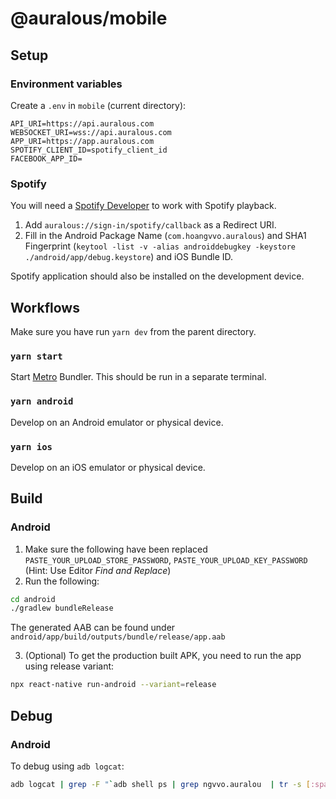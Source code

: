 # @auralous/mobile

## Setup

### Environment variables

Create a `.env` in `mobile` (current directory):

```env
API_URI=https://api.auralous.com
WEBSOCKET_URI=wss://api.auralous.com
APP_URI=https://app.auralous.com
SPOTIFY_CLIENT_ID=spotify_client_id
FACEBOOK_APP_ID=
```

### Spotify

You will need a [Spotify Developer](https://developer.spotify.com/) to work with Spotify playback.

1. Add `auralous://sign-in/spotify/callback` as a Redirect URI.
2. Fill in the Android Package Name (`com.hoangvvo.auralous`) and SHA1 Fingerprint (`keytool -list -v -alias androiddebugkey -keystore ./android/app/debug.keystore`) and iOS Bundle ID.

Spotify application should also be installed on the development device.

## Workflows

Make sure you have run `yarn dev` from the parent directory.

### `yarn start`

Start [Metro](https://facebook.github.io/metro/) Bundler. This should be run in a separate terminal.

### `yarn android`

Develop on an Android emulator or physical device.

### `yarn ios`

Develop on an iOS emulator or physical device.

## Build

### Android

1. Make sure the following have been replaced `PASTE_YOUR_UPLOAD_STORE_PASSWORD`, `PASTE_YOUR_UPLOAD_KEY_PASSWORD` (Hint: Use Editor _Find and Replace_)
2. Run the following:

```bash
cd android
./gradlew bundleRelease
```

The generated AAB can be found under `android/app/build/outputs/bundle/release/app.aab`

3. (Optional) To get the production built APK, you need to run the app using release variant:

```bash
npx react-native run-android --variant=release
```

## Debug

### Android

To debug using `adb logcat`:

```bash
adb logcat | grep -F "`adb shell ps | grep ngvvo.auralou  | tr -s [:space:] ' ' | cut -d' ' -f2`"
```

